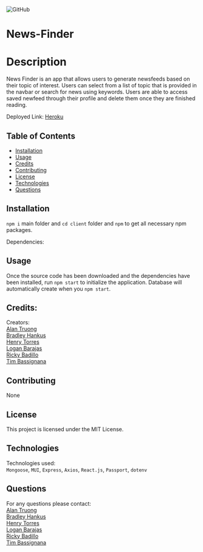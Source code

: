 ![GitHub](https://img.shields.io/github/license/hg-torres/news-finder)

# News-Finder

# Description
News Finder is an app that allows users to generate newsfeeds based on their topic of interest. Users can select from a list of topic that is provided in the navbar or search for news using keywords. Users are able to access saved newfeed through their profile and delete them once they are finished reading.

Deployed Link: <a href="">Heroku</a><br>

## Table of Contents

* [Installation](#installation)
* [Usage](#usage)
* [Credits](#credits)
* [Contributing](#contributing)
* [License](#license)
* [Technologies](#technologies)
* [Questions](#questions)

## Installation
`npm i` main folder and `cd client` folder and `npm` to get all necessary npm packages.

Dependencies:


## Usage

Once the source code has been downloaded and the dependencies have been installed, run `npm start` to initialize the application. Database will automatically create when you `npm start`. 

## Credits:
Creators: <br>
<a href="https://github.com/alntruong">Alan Truong</a><br>
<a href="https://github.com/bradleyjosephh">Bradley Hankus</a><br>
<a href="https://github.com/hg-torres">Henry Torres</a><br>
<a href="https://github.com/Loganuwu">Logan Barajas</a><br>
<a href="https://github.com/">Ricky Badillo</a><br>
<a href="https://github.com/">Tim Bassignana</a>

## Contributing

None

## License

This project is licensed under the MIT License.

## Technologies
Technologies used:<br>
`Mongoose`, `MUI`, `Express`, `Axios`, `React.js`, `Passport`, `dotenv`

## Questions

For any questions please contact:<br>
<a href="https://github.com/alntruong">Alan Truong</a><br>
<a href="https://github.com/bradleyjosephh">Bradley Hankus</a><br>
<a href="https://github.com/hg-torres">Henry Torres</a><br>
<a href="https://github.com/Loganuwu">Logan Barajas</a><br>
<a href="https://github.com/">Ricky Badillo</a><br>
<a href="https://github.com/">Tim Bassignana</a>
